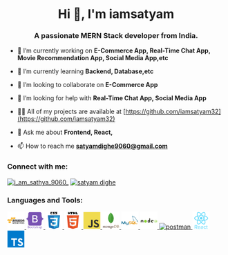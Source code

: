 <h1 align="center">Hi 👋, I'm iamsatyam</h1>
<h3 align="center">A passionate MERN Stack developer from India.</h3>

- 🔭 I’m currently working on **E-Commerce App, Real-Time Chat App, Movie Recommendation App, Social Media App,etc**

- 🌱 I’m currently learning **Backend, Database,etc**

- 👯 I’m looking to collaborate on **E-Commerce App**

- 🤝 I’m looking for help with **Real-Time Chat App, Social Media App**

- 👨‍💻 All of my projects are available at [https://github.com/iamsatyam32](https://github.com/iamsatyam32)

- 💬 Ask me about **Frontend, React,**

- 📫 How to reach me **satyamdighe9060@gmail.com**

<h3 align="left">Connect with me:</h3>
<p align="left">
<a href="https://instagram.com/i_am_satyam_32_" target="blank"><img align="center" src="https://cdn-icons-png.flaticon.com/512/174/174855.png" alt="i_am_sathya_9060_" height="40" width="40" /></a>     <a href="https://www.linkedin.com/in/satyam-dighe-a41989229" target="blank"><img align="center" src="https://cdn-icons.flaticon.com/png/512/2504/premium/2504923.png?token=exp=1644392435~hmac=7a5d72f4318eeb60951f5c0dc90038cc" alt="satyam dighe" height="40" width="40" /></a>
</p>

<h3 align="left">Languages and Tools:</h3>
<p align="left">  <a href="https://aws.amazon.com" target="_blank" rel="noreferrer"> <img src="https://raw.githubusercontent.com/devicons/devicon/master/icons/amazonwebservices/amazonwebservices-original-wordmark.svg" alt="aws" width="40" height="40"/> </a> <a href="https://getbootstrap.com" target="_blank" rel="noreferrer"> <img src="https://raw.githubusercontent.com/devicons/devicon/master/icons/bootstrap/bootstrap-plain-wordmark.svg" alt="bootstrap" width="40" height="40"/> </a> <a href="https://www.w3schools.com/css/" target="_blank" rel="noreferrer"> <img src="https://raw.githubusercontent.com/devicons/devicon/master/icons/css3/css3-original-wordmark.svg" alt="css3" width="40" height="40"/> </a> <a href="https://www.w3.org/html/" target="_blank" rel="noreferrer"> <img src="https://raw.githubusercontent.com/devicons/devicon/master/icons/html5/html5-original-wordmark.svg" alt="html5" width="40" height="40"/> </a> <a href="https://developer.mozilla.org/en-US/docs/Web/JavaScript" target="_blank" rel="noreferrer"> <img src="https://raw.githubusercontent.com/devicons/devicon/master/icons/javascript/javascript-original.svg" alt="javascript" width="40" height="40"/> </a> <a href="https://www.mongodb.com/" target="_blank" rel="noreferrer"> <img src="https://raw.githubusercontent.com/devicons/devicon/master/icons/mongodb/mongodb-original-wordmark.svg" alt="mongodb" width="40" height="40"/> </a> <a href="https://www.mysql.com/" target="_blank" rel="noreferrer"> <img src="https://raw.githubusercontent.com/devicons/devicon/master/icons/mysql/mysql-original-wordmark.svg" alt="mysql" width="40" height="40"/> </a> <a href="https://nodejs.org" target="_blank" rel="noreferrer"> <img src="https://raw.githubusercontent.com/devicons/devicon/master/icons/nodejs/nodejs-original-wordmark.svg" alt="nodejs" width="40" height="40"/> </a> <a href="https://postman.com" target="_blank" rel="noreferrer"> <img src="https://www.vectorlogo.zone/logos/getpostman/getpostman-icon.svg" alt="postman" width="40" height="40"/> </a> <a href="https://reactjs.org/" target="_blank" rel="noreferrer"> <img src="https://raw.githubusercontent.com/devicons/devicon/master/icons/react/react-original-wordmark.svg" alt="react" width="40" height="40"/> </a> <a href="https://www.typescriptlang.org/" target="_blank" rel="noreferrer"> <img src="https://raw.githubusercontent.com/devicons/devicon/master/icons/typescript/typescript-original.svg" alt="typescript" width="40" height="40"/> </a> </p>
